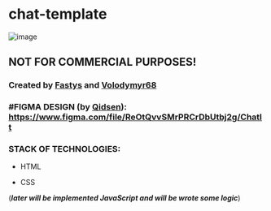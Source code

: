 # chat-template

![image](https://user-images.githubusercontent.com/49961010/163021143-83bf4cdd-e37d-4cde-a242-c14e6d42d8fc.png)

## NOT FOR COMMERCIAL PURPOSES!

### Created by [Fastys](https://github.com/fastys) and [Volodymyr68](https://github.com/volodymyr68)

### #FIGMA DESIGN (by [Qidsen](https://github.com/qidsen)): https://www.figma.com/file/ReOtQvvSMrPRCrDbUtbj2g/ChatIt

### STACK OF TECHNOLOGIES:
* HTML

* CSS

(**_later will be implemented JavaScript and will be wrote some logic_**)
